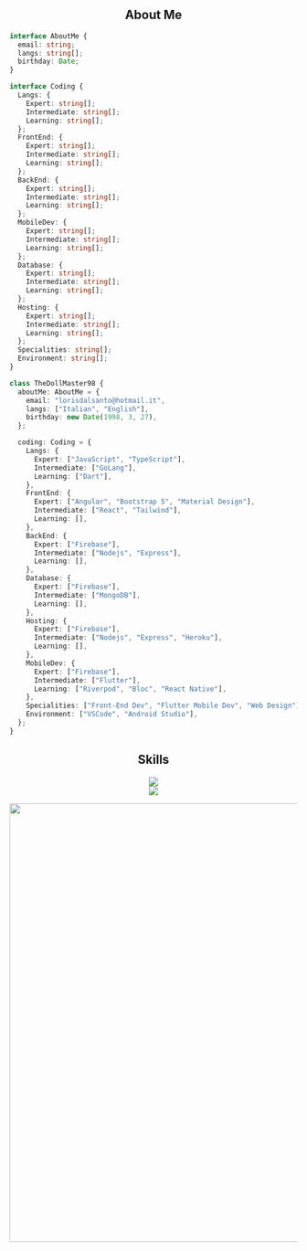 <!-- <p align="center">
    <img alt="" src=https://img.shields.io/github/stars/xtekky?style=for-the-badge&?affiliations=OWNER%2CCOLLABORATOR />
    <img alt="" src=https://komarev.com/ghpvc/?username=xtekky&style=for-the-badge />
</p> -->

<h2 align="center">About Me </h2>

```typescript
interface AboutMe {
  email: string;
  langs: string[];
  birthday: Date;
}

interface Coding {
  Langs: {
    Expert: string[];
    Intermediate: string[];
    Learning: string[];
  };
  FrontEnd: {
    Expert: string[];
    Intermediate: string[];
    Learning: string[];
  };
  BackEnd: {
    Expert: string[];
    Intermediate: string[];
    Learning: string[];
  };
  MobileDev: {
    Expert: string[];
    Intermediate: string[];
    Learning: string[];
  };
  Database: {
    Expert: string[];
    Intermediate: string[];
    Learning: string[];
  };
  Hosting: {
    Expert: string[];
    Intermediate: string[];
    Learning: string[];
  };
  Specialities: string[];
  Environment: string[];
}

class TheDollMaster98 {
  aboutMe: AboutMe = {
    email: "lorisdalsanto@hotmail.it",
    langs: ["Italian", "English"],
    birthday: new Date(1998, 3, 27),
  };

  coding: Coding = {
    Langs: {
      Expert: ["JavaScript", "TypeScript"],
      Intermediate: ["GoLang"],
      Learning: ["Dart"],
    },
    FrontEnd: {
      Expert: ["Angular", "Bootstrap 5", "Material Design"],
      Intermediate: ["React", "Tailwind"],
      Learning: [],
    },
    BackEnd: {
      Expert: ["Firebase"],
      Intermediate: ["Nodejs", "Express"],
      Learning: [],
    },
    Database: {
      Expert: ["Firebase"],
      Intermediate: ["MongoDB"],
      Learning: [],
    },
    Hosting: {
      Expert: ["Firebase"],
      Intermediate: ["Nodejs", "Express", "Heroku"],
      Learning: [],
    },
    MobileDev: {
      Expert: ["Firebase"],
      Intermediate: ["Flutter"],
      Learning: ["Riverpod", "Bloc", "React Native"],
    },
    Specialities: ["Front-End Dev", "Flutter Mobile Dev", "Web Design"],
    Environment: ["VSCode", "Android Studio"],
  };
}
```

<h2 align="center">Skills </h2>

<p align="center">
	<a href="https://skillicons.dev">
	    <img src="https://skillicons.dev/icons?i=angular,react,js,ts,html,css,bootstrap,nodejs,express" />
		<br/>
	    <img src="https://skillicons.dev/icons?i=mongodb,firebase,heroku,dart,flutter,vscode,androidstudio" />
	  </a>
</p>

<img src="https://github.com/TheDollMaster98/TheDollMaster98/blob/main/assets/tate-no-yusha.gif" style="width: 80vw; height: auto;">
